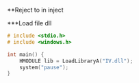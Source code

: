 **Reject to in inject

***Load file dll

```c
# include <stdio.h> 
# include <windows.h>

int main() {
	HMODULE lib = LoadLibraryA("IV.dll");
	system("pause");
}
```

